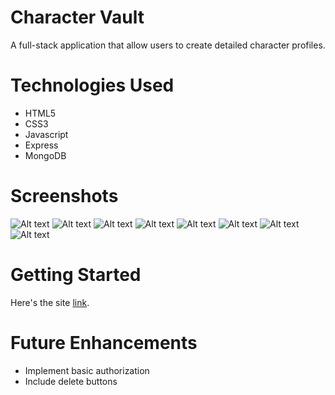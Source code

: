 Character Vault
===============

A full-stack application that allow users to create detailed character profiles.

Technologies Used
===============
 - HTML5
 - CSS3
 - Javascript
 - Express
 - MongoDB

Screenshots
===============
![Alt text](Character-Vault-Index.png)
![Alt text](Character-Vault-New.png)
![Alt text](Character-Vault-Edit.png)
![Alt text](Character-Vault-Show.png)
![Alt text]()
![Alt text]()
![Alt text]()
![Alt text]()

Getting Started
===============
Here's the site
[link](https://awesome-heisenberg-f0e05c.netlify.app/).

Future Enhancements
===============
- Implement basic authorization
- Include delete buttons
